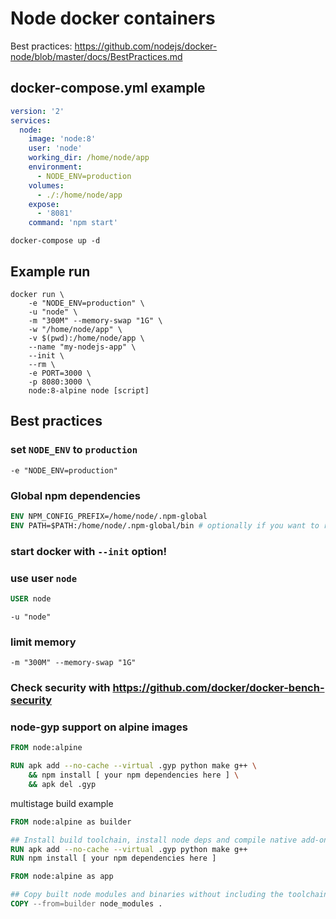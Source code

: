 # Node docker containers

Best practices:
https://github.com/nodejs/docker-node/blob/master/docs/BestPractices.md

## docker-compose.yml example

```yaml
version: '2'
services:
  node:
    image: 'node:8'
    user: 'node'
    working_dir: /home/node/app
    environment:
      - NODE_ENV=production
    volumes:
      - ./:/home/node/app
    expose:
      - '8081'
    command: 'npm start'
```

```
docker-compose up -d
```

## Example run

```
docker run \
	-e "NODE_ENV=production" \
	-u "node" \
	-m "300M" --memory-swap "1G" \
	-w "/home/node/app" \
	-v $(pwd):/home/node/app \
	--name "my-nodejs-app" \
	--init \
	--rm \
	-e PORT=3000 \
	-p 8080:3000 \
	node:8-alpine node [script]
```

## Best practices

### set `NODE_ENV` to `production`

```
-e "NODE_ENV=production"
```

### Global npm dependencies

```Dockerfile
ENV NPM_CONFIG_PREFIX=/home/node/.npm-global
ENV PATH=$PATH:/home/node/.npm-global/bin # optionally if you want to run npm global bin without specifying path
```

### start docker with `--init` option!

### use user `node`

```Dockerfile
USER node
```

```
-u "node"
```

### limit memory

```
-m "300M" --memory-swap "1G"
```

### Check security with https://github.com/docker/docker-bench-security

### node-gyp support on alpine images

```Dockerfile
FROM node:alpine

RUN apk add --no-cache --virtual .gyp python make g++ \
    && npm install [ your npm dependencies here ] \
    && apk del .gyp
```

multistage build example

```Dockerfile
FROM node:alpine as builder

## Install build toolchain, install node deps and compile native add-ons
RUN apk add --no-cache --virtual .gyp python make g++
RUN npm install [ your npm dependencies here ]

FROM node:alpine as app

## Copy built node modules and binaries without including the toolchain
COPY --from=builder node_modules .
```
